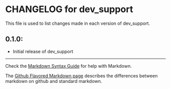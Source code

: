 # CHANGELOG for dev_support

This file is used to list changes made in each version of dev_support.

## 0.1.0:

* Initial release of dev_support

- - -
Check the [Markdown Syntax Guide](http://daringfireball.net/projects/markdown/syntax) for help with Markdown.

The [Github Flavored Markdown page](http://github.github.com/github-flavored-markdown/) describes the differences between markdown on github and standard markdown.
